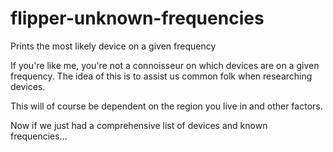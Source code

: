 # flipper-unknown-frequencies
Prints the most likely device on a given frequency

If you're like me, you're not a connoisseur on which devices are on a given frequency. The idea of this is to assist us common folk when researching devices.

This will of course be dependent on the region you live in and other factors.

Now if we just had a comprehensive list of devices and known frequencies...
